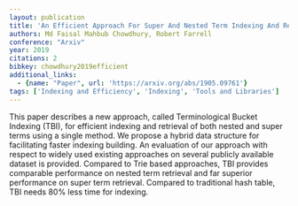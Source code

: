 ```yaml
---
layout: publication
title: 'An Efficient Approach For Super And Nested Term Indexing And Retrieval'
authors: Md Faisal Mahbub Chowdhury, Robert Farrell
conference: "Arxiv"
year: 2019
citations: 2
bibkey: chowdhury2019efficient
additional_links:
  - {name: "Paper", url: 'https://arxiv.org/abs/1905.09761'}
tags: ['Indexing and Efficiency', 'Indexing', 'Tools and Libraries']
---
```

This paper describes a new approach, called Terminological Bucket Indexing
(TBI), for efficient indexing and retrieval of both nested and super terms
using a single method. We propose a hybrid data structure for facilitating
faster indexing building. An evaluation of our approach with respect to widely
used existing approaches on several publicly available dataset is provided.
Compared to Trie based approaches, TBI provides comparable performance on
nested term retrieval and far superior performance on super term retrieval.
Compared to traditional hash table, TBI needs 80% less time for indexing.
